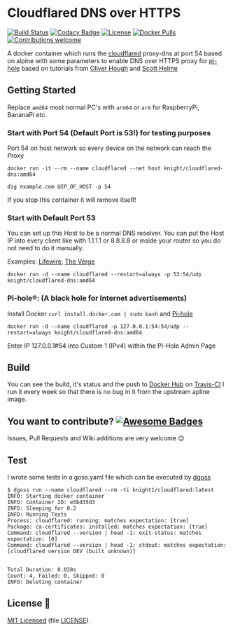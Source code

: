 # Cloudflared DNS over HTTPS

[![Build Status](https://travis-ci.com/Knight1/cloudflared.svg?branch=master)](https://travis-ci.com/Knight1/cloudflared)
[![Codacy Badge](https://api.codacy.com/project/badge/Grade/672bd95d12da4f28a16190bfba379711)](https://www.codacy.com/app/Knight1/cloudflared) 
[![License](https://img.shields.io/badge/license-MIT-blue.svg)](https://opensource.org/licenses/MIT)
[![Docker Pulls](https://img.shields.io/docker/pulls/knight/cloudflared-dns.svg)](https://hub.docker.com/r/knight/cloudflared-dns)
[![Contributions welcome](https://img.shields.io/badge/contributions-welcome-orange.svg)](https://github.com/Knight1/cloudflared/pulls)


A docker container which runs the [cloudflared](https://developers.cloudflare.com/1.1.1.1/dns-over-https/cloudflared-proxy/) proxy-dns at port 54 based on alpine with some parameters to enable DNS over HTTPS proxy for [pi-hole](https://pi-hole.net/) based on tutorials from [Oliver Hough](https://oliverhough.cloud/blog/configure-pihole-with-dns-over-https/) and [Scott Helme](https://scotthelme.co.uk/securing-dns-across-all-of-my-devices-with-pihole-dns-over-https-1-1-1-1/)

## Getting Started

Replace ```amd64``` most normal PC's with ```arm64``` or ```arm``` for RaspberryPi, BananaPi etc.

### Start with Port 54 (Default Port is 53!) for testing purposes

Port 54 on host network so every device on the network can reach the Proxy

```docker run -it --rm --name cloudflared --net host knight/cloudflared-dns:amd64```

```dig example.com @IP_OF_HOST -p 54```

If you stop this container it will remove itself!

### Start with Default Port 53

You can set up this Host to be a normal DNS resolver. You can put the Host IP into every client like with 1.1.1.1 or 8.8.8.8 or inside your router so you do not need to do it manually.

Examples: [Lifewire](https://www.lifewire.com/how-to-change-dns-servers-on-most-popular-routers-2617995), [The Verge](https://www.theverge.com/2018/4/3/17191538/how-to-change-dns-routers-windows-mac-ios)

```docker run -d --name cloudflared --restart=always -p 53:54/udp knight/cloudflared-dns:amd64```

### Pi-hole®: (A black hole for Internet advertisements)

Install Docker ```curl install.docker.com | sudo bash``` and [Pi-hole](https://hub.docker.com/r/pihole/pihole/)

```docker run -d --name cloudflared -p 127.0.0.1:54:54/udp --restart=always knight/cloudflared-dns:amd64```

Enter IP 127.0.0.1#54 into Custom 1 (IPv4) within the Pi-Hole Admin Page

## Build

You can see the build, it's status and the push to [Docker Hub](https://hub.docker.com/r/knight/cloudflared-dns/) on [Travis-CI](https://travis-ci.com/Knight1/cloudflared)
I run it every week so that there is no bug in it from the upstream apline image.

## You want to contribute? [![Awesome Badges](https://img.shields.io/badge/badges-awesome-green.svg)](https://github.com/Naereen/badges)

Issues, Pull Requests and Wiki additions are very welcome 😊

## Test

I wrote some tests in a goss.yaml file which can be executed by [dgoss](https://github.com/aelsabbahy/goss/tree/master/extras/dgoss)

```
$ dgoss run --name cloudflared --rm -ti knight1/cloudflared:latest
INFO: Starting docker container
INFO: Container ID: e5bd35d3
INFO: Sleeping for 0.2
INFO: Running Tests
Process: cloudflared: running: matches expectation: [true]
Package: ca-certificates: installed: matches expectation: [true]
Command: cloudflared --version | head -1: exit-status: matches expectation: [0]
Command: cloudflared --version | head -1: stdout: matches expectation: [cloudflared version DEV (built unknown)]


Total Duration: 0.028s
Count: 4, Failed: 0, Skipped: 0
INFO: Deleting container
```

## License 📜
[MIT Licensed](https://lbesson.mit-license.org/) (file [LICENSE](LICENSE)).
